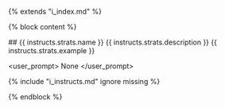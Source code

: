 {% extends "i_index.md" %}

{% block content %}

<context>
## {{ instructs.strats.name }}
{{ instructs.strats.description }}
{{ instructs.strats.example }}
</context>


<user_prompt>
    None
</user_prompt>

<INST>
{% include "i_instructs.md" ignore missing %}
</INST>

{% endblock %}